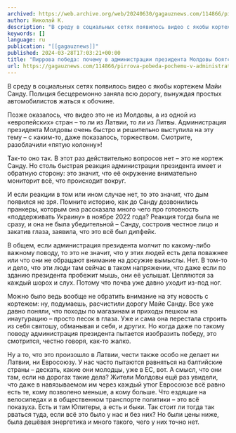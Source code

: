 ```yaml
---
archived: https://web.archive.org/web/20240630/gagauznews.com/114866/pirrova-pobeda-pochemu-v-administratsii-prezidenta-moldovy-boyatsya-shoroha-myshi.html
author: Николай К.
description: "В среду в социальных сетях появилось видео с якобы кортежем Майи Санду. Полиция бесцеремонно заняла всю дорогу, вынуждая простых автомобилистов жаться к обочине. Позже оказалось, что видео это не из Молдовы, а из одной из «европейских» стран – то ли из Латвии, то ли из Литвы. Администрация президента Молдовы очень быстро и решительно выступила на эту тему – с каким-то, даже показалось, торжеством. Смотрите, разоблачили «пятую колонну»! Так-то оно так. В этот раз действительно вопросов нет – это не кортеж Санду. Но столь быстрая реакция администрации президента имеет и обратную сторону: это значит, что её окружение внимательно мониторит всё, что […]"
keywords: []
language: ru
publication: "[[gagauznews]]"
published: 2024-03-28T17:03:21+00:00
title: "Пиррова победа: почему в администрации президента Молдовы боятся шороха мыши?"
url: https://gagauznews.com/114866/pirrova-pobeda-pochemu-v-administratsii-prezidenta-moldovy-boyatsya-shoroha-myshi.html
---
```


В среду в социальных сетях появилось видео с якобы кортежем Майи Санду. Полиция бесцеремонно заняла всю дорогу, вынуждая простых автомобилистов жаться к обочине.

Позже оказалось, что видео это не из Молдовы, а из одной из «европейских» стран – то ли из Латвии, то ли из Литвы. Администрация президента Молдовы очень быстро и решительно выступила на эту тему – с каким-то, даже показалось, торжеством. Смотрите, разоблачили «пятую колонну»!

Так-то оно так. В этот раз действительно вопросов нет – это не кортеж Санду. Но столь быстрая реакция администрации президента имеет и обратную сторону: это значит, что её окружение внимательно мониторит всё, что происходит вокруг.

И если реакции в том или ином случае нет, то это значит, что дым появился не зря. Помните историю, как до Санду дозвонились пранкеры, которым она рассказала много чего про готовность «поддерживать Украину» в ноябре 2022 года? Реакция тогда была не сразу, и она не была убедительной – Санду, состроив честное лицо и закатив глаза, заявила, что это всё был дипфейк.

В общем, если администрация президента молчит по какому-либо важному поводу, то это не значит, что у этих людей есть дела поважнее или что они не обращают внимание на досужие вымыслы. Нет. В том-то и дело, что эти люди там сейчас в таком напряжении, что даже если по зданию президента пробежит мышь, они её услышат. Цепляются за каждый шорох и слух. Потому что почва уже давно уходит из-под ног.

Можно было ведь вообще не обратить внимание на эту новость с кортежем: ну, подумаешь, расчистили дорогу Майе Санду. Все уже давно поняли, что походы по магазинам и приходы пешком на инаугурацию – просто песок в глаза. Уже и сама она перестала строить из себя святошу, обманывая и себя, и других. Но когда даже по такому поводу администрация президента пытается изобразить победу, это смотрится, честно говоря, как-то жалко.

Ну а то, что это произошло в Латвии, чести также особо не делает ни Латвии, ни Евросоюзу. У нас часто пытаются равняться на балтийские страны – дескать, какие они молодцы, уже в ЕС, вот. А смысл, что они там, если на дорогах такие дела? Жители Молдовы ещё раз увидели, что даже в навязываемом им через каждый утюг Евросоюзе всё равно есть те, кому позволено меньше, а кому больше. Что ездящие на велосипедах и в общественном транспорте политики – это всё показуха. Есть и там Юпитеры, а есть и быки. Так стоит ли тогда так рваться туда, если всё это было у нас и без них? Но были цены ниже, была дешёвая энергетика и много такого, чего у них точно нет.
